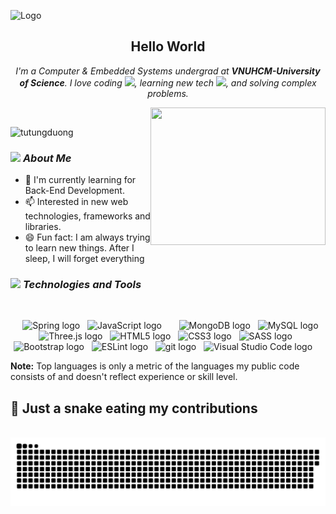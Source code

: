 ![Logo](https://github.com/tutungduong/tutungduong/assets/77218728/419f1b26-48ba-4819-b1df-a300a07d8932)
<h2 align="center">Hello World</h2>
<p align="center">
  <em>
    I'm a Computer & Embedded Systems undergrad at <b>VNUHCM-University of Science</b>. I love coding <img src="https://github.com/tutungduong/tutungduong/assets/77218728/a7f8af4d-5e13-461c-81ac-2c301e0494e9" width="30px">, learning new tech <img src="https://github.com/tutungduong/tutungduong/assets/77218728/67244652-6d18-4437-92b7-72e2ff2e9200" width="36px">, and solving complex problems.
  </em> 
</p>

 <img src="https://github.com/tutungduong/tutungduong/assets/77218728/a155ce1e-2e89-417f-96d3-f452b5873167" alt="">
 
  <img  align="right" width=280px height=220px  src="https://github.com/tutungduong/tutungduong/assets/77218728/7b123d40-7b2f-4957-839a-b0e17ba94d6c" />
<p align="left"> <img src="https://komarev.com/ghpvc/?username=tutungduong&color=0e75b6&style=flat&abbreviated=true" alt="tutungduong" /> </p>

<h3>
  <img src="https://github.com/tutungduong/tutungduong/assets/77218728/66958dda-627a-4410-86f0-93ac071548f7" width="30px"> 
  <em>About Me</em>
</h3>

- 🌱 I'm currently learning for Back-End Development.
- 📫 Interested in new web technologies, frameworks and libraries.
- 😄 Fun fact: I am always trying to learn new things. After I sleep, I will forget everything
<h3>
  <img src="https://github.com/tutungduong/tutungduong/assets/77218728/66958dda-627a-4410-86f0-93ac071548f7" width="30px"> 
  <em>Technologies and Tools</em>
</h3>

 <img src="https://github.com/tutungduong/tutungduong/assets/77218728/a155ce1e-2e89-417f-96d3-f452b5873167" alt="">
<!-- https://simpleicons.org/ -->
  <p align="center">
<!--     <span><img src="https://img.shields.io/badge/Python-282C34?logo=python&logoColor=3776AB" alt="Python logo" title="Python" height="25" /></span> -->
&nbsp;
<!--     <span><img src="https://img.shields.io/badge/Pytorch-282C34?logo=pytorch&logoColor=EE4C2C" alt="PyTorch logo" title="Pytorch" height="25" /></span> -->
&nbsp;
  <span><img src="https://img.shields.io/badge/Spring Boot-282C34?logo=spring&logoColor=6DB33F" alt="Spring logo" title="Spring" height="25" /></span>
&nbsp;
<span><img src="https://img.shields.io/badge/JavaScript-282C34?logo=javascript&logoColor=F7DF1E" alt="JavaScript logo" title="JavaScript" height="25" /></span>
&nbsp;
<!-- <span><img src="https://img.shields.io/badge/ReactJS-282C34?logo=react&logoColor=61DAFB" alt="ReactJS logo" title="ReactJS" height="25" /></span> -->
<!-- &nbsp; -->
<!-- <span><img src="https://img.shields.io/badge/Redux-282C34?logo=redux&logoColor=764ABC" alt="Redux logo" title="Redux" height="25" /></span> -->
&nbsp;
<!-- <span><img src="https://img.shields.io/badge/NextJs-282C34?logo=nextdotjs&logoColor=000000" alt="NextJs logo" title="NextJs" height="25" /></span> -->
&nbsp;
<span><img src="https://img.shields.io/badge/MongoDB-282C34?logo=mongodb&logoColor=47A248" alt="MongoDB logo" title="MongoDB" height="25" /></span>
&nbsp;
<span><img src="https://img.shields.io/badge/MySQL-282C34?logo=mysql&logoColor=4479A1" alt="MySQL logo" title="MySQL" height="25" /></span>
&nbsp;
<span><img src="https://img.shields.io/badge/Three.js-282C34?logo=three.js&logoColor=FFFFFF" alt="Three.js logo" title="Three.js" height="25" /></span>
&nbsp;
<span><img src="https://img.shields.io/badge/HTML5-282C34?logo=html5&logoColor=E34F26" alt="HTML5 logo" title="HTML5" height="25" /></span>
&nbsp;
<span><img src="https://img.shields.io/badge/CSS3-282C34?logo=css3&logoColor=1572B6" alt="CSS3 logo" title="CSS3" height="25" /></span>
&nbsp;
<span><img src="https://img.shields.io/badge/Sass-282C34?logo=sass&logoColor=CC6699" alt="SASS logo" title="SASS" height="25" /></span>
&nbsp;
<span><img src="https://img.shields.io/badge/Bootstrap-282C34?logo=bootstrap&logoColor=7952B3" alt="Bootstrap logo" title="Bootstrap" height="25" /></span>
&nbsp;
<span><img src="https://img.shields.io/badge/ESLint-282C34?logo=eslint&logoColor=4B32C3" alt="ESLint logo" title="ESLint" height="25" /></span>
&nbsp;
<span><img src="https://img.shields.io/badge/git-282C34?logo=git&logoColor=F05032" alt="git logo" title="git" height="25" /></span>
&nbsp;
<span><img src="https://img.shields.io/badge/VS%20Code-282C34?logo=visual-studio-code&logoColor=007ACC" alt="Visual Studio Code logo" title="Visual Studio Code" height="25" /></span>
&nbsp;
<!-- <span><img src="https://img.shields.io/badge/Firebase-282C34?logo=firebase&logoColor=FFCA28" alt="Firebase logo" title="Firebase" height="25" /></span> -->
&nbsp;

<b>Note:</b> Top languages is only a metric of the languages my public code consists of and doesn't reflect experience or skill level.

<h2> 🐍 Just a snake eating my contributions</h2>
 <img src="https://github.com/tutungduong/tutungduong/assets/77218728/a155ce1e-2e89-417f-96d3-f452b5873167" alt="">

<picture>
  <source media="(prefers-color-scheme: dark)" srcset="https://raw.githubusercontent.com/tutungduong/tutungduong/output/github-contribution-grid-snake-dark.svg">
  <source media="(prefers-color-scheme: light)" srcset="https://raw.githubusercontent.com/tutungduong/tutungduong/output/github-contribution-grid-snake.svg">
  <img alt="github contribution grid snake animation" src="https://raw.githubusercontent.com/tutungduong/tutungduong/output/github-contribution-grid-snake.svg">
</picture>
